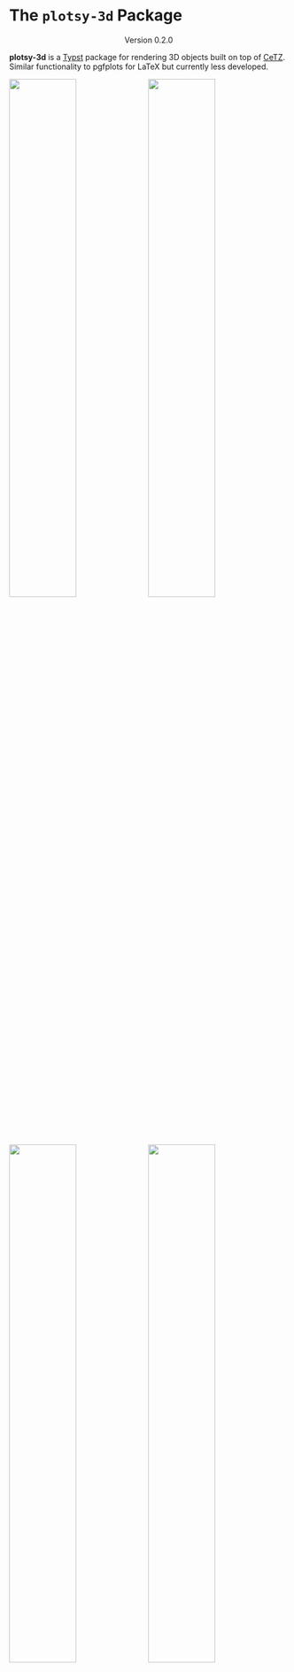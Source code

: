 # The `plotsy-3d` Package
<div align="center">Version 0.2.0</div>


**plotsy-3d** is a [Typst](https://github.com/typst/typst) package for rendering 3D objects built on top of [CeTZ](https://github.com/cetz-package/cetz). Similar functionality to pgfplots for LaTeX but currently less developed.


<p>
    <img src="examples/examples1.png" style="width:49%" >
    <img src="examples/examples2.png" style="width:49%"  >
</p>

<p>
    <img src="examples/examples3.png" style="width:49%" >
    <img src="examples/examples4.png" style="width:49%"  >
</p>

<p>
    <img src="examples/examples5.png" style="width:49%" >
    <img src="examples/examples6.png" style="width:49%"  >
</p>

## Features:

* 3D Function plotting of the form  `z = f(x,y)`
* Parametric curve plotting of the form `x(t), y(t), z(t)`
* Parametric surface plotting of the form `x(u,v), y(u,v), z(u,v)`
* Plots autoscale with font size for consistent style

See **Usage** or `examples/examples.typ` for the code


## Future Plans (contributors welcome):
- [ ] Nicer way to draw vectors
- [ ] Better way to handle render order
- [ ] Function to generate 2D plots for XZ XY YZ projections of any 3d render
- [ ] User Manual
- [ ] Make the code and api nicer

## Usage

### Parametric Function Plotting
```typ
#import "@preview/plotsy-3d:0.2.0": plot-3d-parametric-curve

#let xfunc(t) = 15*calc.cos(t)
#let yfunc(t) = calc.sin(t)
#let zfunc(t) = t

== Parametric Curve
$ x(t) = 15 cos(t), space y(t)= sin(t), space z(t)= t $
#plot-3d-parametric-curve(
  xfunc,
  yfunc,
  zfunc,
  subdivisions:30, //number of line segments per unit
  scale-dim: (0.03,0.05,0.05), // relative and global scaling
  tdomain:(0,10), 
  axis-step: (5,5,5), // adjust distance between x, y, z number labels
  dot-thickness: 0.05em, 
  front-axis-thickness: 0.1em,
  front-axis-dot-scale: (0.04, 0.04),
  rear-axis-dot-scale: (0.08,0.08),
  rear-axis-text-size: 0.5em,
  axis-label-size: 1.5em,
  rotation-matrix: ((-2, 2, 4), (0, -1, 0)) // matrix.transform-rotate-dir() from cetz
)
```

### 3D Surface Plotting
```typ
#import "@preview/plotsy-3d:0.2.0": plot-3d-surface

#let size = 10
#let scale-factor = 0.11
#let (xscale,yscale,zscale) = (0.3,0.3,0.02)
#let scale-dim = (xscale*scale-factor,yscale*scale-factor, zscale*scale-factor)  
#let func(x,y) = x*x + y*y
#let color-func(x, y, z, x-lo,x-hi,y-lo,y-hi,z-lo,z-hi) = {
  return blue.transparentize(20%).darken((y/(y-hi - y-lo))*100%).lighten((x/(x-hi - x-lo)) * 50%)
}

== 3D Surface
$ z= x^2 + y^2 $
#plot-3d-surface(
  func,
  color-func: color-func,
  subdivisions: 2,
  subdivision-mode: "decrease",
  scale-dim: scale-dim,
  xdomain: (-size,size),
  ydomain:  (-size,size),
  pad-high: (0,0,0), // padding around the domain with no function displayed
  pad-low: (0,0,5),
  axis-step: (3,3,75),
  dot-thickness: 0.05em,
  front-axis-thickness: 0.1em,
  front-axis-dot-scale: (0.05,0.05),
  rear-axis-dot-scale: (0.08,0.08),
  rear-axis-text-size: 0.5em,
  axis-label-size: 1.5em,
)
```

### Parametric Surface Plotting
```typ
#import "@preview/plotsy-3d:0.2.0": plot-3d-parametric-surface

#let xfunc(u,v) = u*calc.sin(v) 
#let yfunc(u,v) = u*calc.cos(v) 
#let zfunc(u,v) = u
#let color-func(x, y, z, x-lo,x-hi,y-lo,y-hi,z-lo,z-hi) = {
  return purple.transparentize(20%).lighten((z/(z-hi - z-lo)) * 80%)

}
#let scale-factor = 0.25
#let (xscale,yscale,zscale) = (0.3,0.2,0.3)
#let scale-dim = (xscale*scale-factor,yscale*scale-factor, zscale*scale-factor)  

== Parametric Surface
$ x(u,v) = u sin(v), space y(u,v)= u cos(v), space z(u,v)= u $
#plot-3d-parametric-surface(
  xfunc,
  yfunc,
  zfunc,
  xaxis: (-5,5), // set the minimum axis size, scales with function if needed
  yaxis: (-5,5),
  zaxis: (0,5),
  color-func: color-func,
  subdivisions:5, 
  scale-dim: scale-dim,
  udomain:(0, calc.pi+1), // note this gets truncated to an integer
  vdomain:(0, 2*calc.pi+1), // note this gets truncated to an integer
  axis-step: (5,5,5),
  dot-thickness: 0.05em,
  front-axis-thickness: 0.1em,
  front-axis-dot-scale: (0.04, 0.04),
  rear-axis-dot-scale: (0.08,0.08),
  rear-axis-text-size: 0.5em,
  axis-label-size: 1.5em,
)
```

### Vector Field Plotting
```typ
#import "@preview/plotsy-3d:0.2.0": plot-3d-vector-field

#let size = 10
#let scale-factor = 0.12
#let (xscale,yscale,zscale) = (0.3,0.3,0.3)
#let i-func(x,y,z) = x + 0.5
#let j-func(x,y,z) = y + 0.5
#let k-func(x,y,z) = z + 1
#let color-func(x, y, z, x-lo,x-hi,y-lo,y-hi,z-lo,z-hi) = {
  return purple.darken(z/(z-hi - z-lo) * 100%) 
}

== 3D Vector Field
$ arrow(p)(x,y,z) = (x+0.5) hat(i) + (y+0.5) hat(j) + (z+1) hat(k) $
#plot-3d-vector-field(
    i-func,
    j-func,
    k-func,
    color-func: color-func,
    subdivisions: 3,
    subdivision-mode: "decrease",
    scale-dim: (xscale*scale-factor,yscale*scale-factor, zscale*scale-factor),
    xdomain: (-size,size),
    ydomain:  (-size,size),
    zdomain: (0,size),
    // pad-high: (0,0,2),
    rotation-matrix: ((-1.5, 1.2, 4), (0, -1, 0)),
    axis-label-offset: (0.4,0.2,0.2),
    axis-text-offset: 0.08,
    vector-size: 0.1em,
)
```

### Custom Plotting
For custom combinations of plots and lines, you can make a copy of the relevant plot function from `plotsy-3d.typ` and add multiple plots onto the same axis in the same cetz canvas using the backend render functions.

## More Examples

<!-- <p>
    <img src="examples/examples5.png" style="width:49%" >
    <img src="examples/examples6.png" style="width:49%"  >
</p> -->

<p>
    <img src="examples/examples7.png" style="width:49%" >
    <img src="examples/examples8.png" style="width:49%"  >
</p>

<p>
    <img src="examples/examples9.png" style="width:49%" >

</p>

## Build Examples
From project root:
`typst compile examples/examples.typ --root .`
`typst compile examples/examples.typ --root . examples/examples{p}.png`


## Star History

<a href="https://star-history.com/#misskacie/plotsy-3d&Date">
 <picture>
   <source media="(prefers-color-scheme: dark)" srcset="https://api.star-history.com/svg?repos=misskacie/plotsy-3d&type=Date&theme=dark" />
   <source media="(prefers-color-scheme: light)" srcset="https://api.star-history.com/svg?repos=misskacie/plotsy-3d&type=Date" />
   <img alt="Star History Chart" src="https://api.star-history.com/svg?repos=misskacie/plotsy-3d&type=Date" />
 </picture>
</a>

## Changelog

### V0.2.0
* Changed all code to use kebab-case
* Fixed missing parameters from functions 
### V0.1.0
* 3D Function plotting of the form z = f(x,y)
* 3D Parametric curve plotting of the form x(t), y(t), z(t)
* 3D Parametric function plotting of the form x(u,v), y(u,v), z(u,v)
* 3D Vector Field Plotting of the form r(x,y,z) = (x) i + (y) j + (z) k


